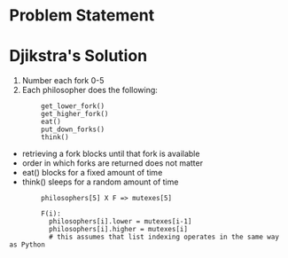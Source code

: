 # Problem Statement


# Djikstra's Solution

1) Number each fork 0-5
2) Each philosopher does the following:
```
        get_lower_fork()
        get_higher_fork()
        eat()
        put_down_forks()
        think()
```
* retrieving a fork blocks until that fork is available
* order in which forks are returned does not matter
* eat() blocks for a fixed amount of time
* think() sleeps for a random amount of time

```
        philosophers[5] X F => mutexes[5]
        
        F(i):
          philosophers[i].lower = mutexes[i-1]
          philosophers[i].higher = mutexes[i]
          # this assumes that list indexing operates in the same way as Python
```
